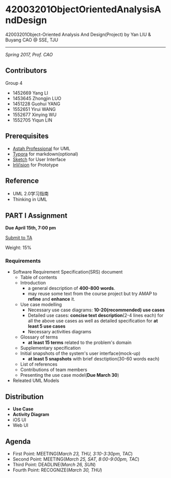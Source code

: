 # 42003201ObjectOrientedAnalysisAndDesign
42003201Object-Oriented Analysis And Design(Project) by Yan LIU & Buyang CAO @ SSE, TJU

------

*Spring 2017, Prof. CAO*

## Contributors

Group 4

- 1452669 Yang LI
- 1453645 Zhongjin LUO
- 1451228 Guohui YANG
- 1552651 Yirui WANG
- 1552677	Xinying WU
- 1552705 Yiqun LIN

## Prerequisites

- [Astah Professional](http://astah.net/editions/professional) for UML
- [Typora](https://typora.io/) for markdown(optional)
- [Sketch](https://www.sketchapp.com/) for User Interface
- [InVision](https://www.invisionapp.com/) for Prototype

## Reference

- UML 2.0学习指南
- Thinking in UML

## PART I Assignment

**Due April 15th, 7:00 pm**

[Submit to TA](mailto:13122362186@163.com)

Weight: 15%

### Requirements

- Software Requirement Specification(SRS) document
  - Table of contents
  - Introduction
    - a general description of **400-800 words**.
    - may reuse some text from the course project but try AMAP to **refine** and **enhance** it.
  - Use case modelling
    - Necessary use case diagrams: **10-20(recommended) use cases**
    - Detailed use cases: **concise text description**(2-4 lines each) for all the above use cases as well as detailed specification for **at least 5 use cases**
    - Necessary activities diagrams
  - Glossary of terms
    - **at least 15 terms** related to the problem's domain
  - Supplementary specification
  - Initial snapshots of the system's user interface(mock-up)
    - **at least 5 snapshots** with brief desctiption(30-60 words each)
  - List of references
  - Contributions of team members
  - Presenting the use case model(**Due March 30**)
- Releated UML Models

## Distribution

- **Use Case**
- **Activity Diagram**
- iOS UI
- Web UI

## Agenda

- First Point: MEETING(*March 23, THU, 3:10-3:30pm, TAC*)
- Second Point: MEETING(*March 25, SAT, 8:00-9:00pm, TAC*)
- Third Point: DEADLINE(*March 26, SUN*)
- Fourth Point: RECOGNIZE(*March 30, THU*)

